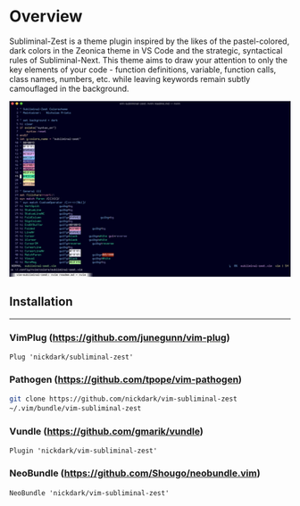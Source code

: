 # Overview

Subliminal-Zest is a theme plugin inspired by the likes of the pastel-colored,
dark colors in the Zeonica theme in VS Code and the strategic, syntactical
rules of Subliminal-Next. This theme aims to draw your attention to only the key
elements of your code - function definitions, variable, function calls, class
names, numbers, etc. while leaving keywords remain subtly camouflaged in the
background.

![](screenshot.png)

## Installation

------------
### VimPlug (https://github.com/junegunn/vim-plug)
```vim
Plug 'nickdark/subliminal-zest'
```

### Pathogen (https://github.com/tpope/vim-pathogen)
```sh
git clone https://github.com/nickdark/vim-subliminal-zest
~/.vim/bundle/vim-subliminal-zest
```

### Vundle (https://github.com/gmarik/vundle)
```vim
Plugin 'nickdark/vim-subliminal-zest'
```

### NeoBundle (https://github.com/Shougo/neobundle.vim)
```vim
NeoBundle 'nickdark/vim-subliminal-zest'
```
